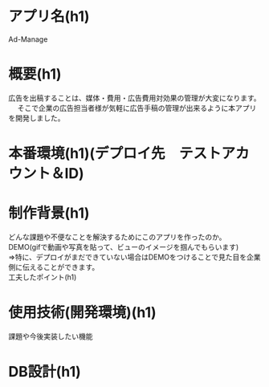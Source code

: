 # アプリ名(h1)
Ad-Manage

# 概要(h1) 
広告を出稿することは、媒体・費用・広告費用対効果の管理が大変になります。<br>　
そこで企業の広告担当者様が気軽に広告手稿の管理が出来るように本アプリを開発しました。　　

# 本番環境(h1)(デプロイ先　テストアカウント＆ID)	

# 制作背景(h1)				
どんな課題や不便なことを解決するためにこのアプリを作ったのか。						
DEMO(gifで動画や写真を貼って、ビューのイメージを掴んでもらいます)						
⇒特に、デプロイがまだできていない場合はDEMOをつけることで見た目を企業側に伝えることができます。						
工夫したポイント(h1)					
# 使用技術(開発環境)(h1)						
課題や今後実装したい機能						
# DB設計(h1)						
